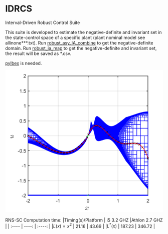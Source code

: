 # IDRCS
Interval-Driven Robust Control Suite

This suite is developed to estimate the negative-definite and invariant set in the state-control space of a specific plant (plant nominal model see allinone***.txt). Run [robust_asy_IA_combine](https://github.com/CharlieLuuke/IDRCS/blob/master/robust_asy_IA_combine.py) to get the negative-definite domain. Run [robust_ia_map](https://github.com/CharlieLuuke/IDRCS/blob/master/robust_ia_map.py) to get the negative-definite and invariant set, the result will be saved as *.csv.

[pyIbex](http://benensta.github.io/pyIbex/) is needed.

![Image text](https://github.com/CharlieLuuke/IDRCS/blob/master/Sample.bmp)

RNS-SC Computation time:
|Timing(s)\Platform | i5 3.2 GHZ |Athlon 2.7 GHZ   |
| :---- | ----: | :----: | 
|$L(x)=x^2$  | 21.16 | 43.69   |
|$L^\ast(x)$ | 187.23 | 346.72  |
